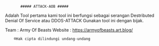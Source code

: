            ##### ATTACK-AOB #####

Adalah Tool pertama kami tool ini berfungsi sebagai serangan Destributed Denial Of Service atau DDOS-ATTACK
Gunakan tool ini dengan bijak.



Team    : Army Of Beasts
Website : https://armyofbeasts.art.blog/


        ®Hak cipta dilindungi undang-undang
